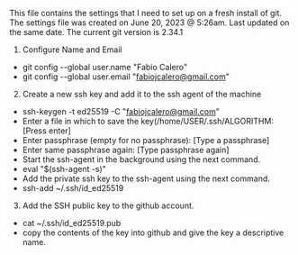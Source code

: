 This file contains the settings that I need to set up on a fresh install of git.
The settings file was created on June 20, 2023 @ 5:26am.
Last updated on the same date.
The current git version is 2.34.1

1. Configure Name and Email

- git config --global user.name "Fabio Calero"
- git config --global user.email "fabiojcalero@gmail.com"

2. Create a new ssh key and add it to the ssh agent of the machine

- ssh-keygen -t ed25519 -C "fabiojcalero@gmail.com"
- Enter a file in which to save the key(/home/USER/.ssh/ALGORITHM: [Press enter]
- Enter passphrase (empty for no passphrase): [Type a passphrase]
- Enter same passphrase again: [Type passphrase again]
- Start the ssh-agent in the background using the next command.
- eval "$(ssh-agent -s)"
- Add the private ssh key to the ssh-agent using the next command.
- ssh-add ~/.ssh/id_ed25519

3. Add the SSH public key to the github account.

- cat ~/.ssh/id_ed25519.pub
- copy the contents of the key into github and give the key a descriptive name.



